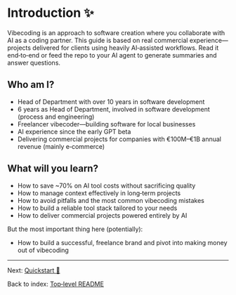 # Introduction ✨

Vibecoding is an approach to software creation where you collaborate with AI as a coding partner. This guide is based on real commercial experience—projects delivered for clients using heavily AI‑assisted workflows. Read it end‑to‑end or feed the repo to your AI agent to generate summaries and answer questions.

## Who am I?

- Head of Department with over 10 years in software development
- 6 years as Head of Department, involved in software development (process and engineering)
- Freelancer vibecoder—building software for local businesses
- AI experience since the early GPT beta
- Delivering commercial projects for companies with €100M–€1B annual revenue (mainly e‑commerce)

## What will you learn?

- How to save ~70% on AI tool costs without sacrificing quality
- How to manage context effectively in long‑term projects
- How to avoid pitfalls and the most common vibecoding mistakes
- How to build a reliable tool stack tailored to your needs
- How to deliver commercial projects powered entirely by AI

But the most important thing here (potentially):
- How to build a successful, freelance brand and pivot into making money out of vibecoding

---

Next: [Quickstart 🚀](../quickstart/README.md)

Back to index: [Top‑level README](../../README.md)
